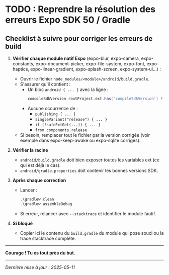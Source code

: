 # TODO : Reprendre la résolution des erreurs Expo SDK 50 / Gradle

## Checklist à suivre pour corriger les erreurs de build

1. **Vérifier chaque module natif Expo** (expo-blur, expo-camera, expo-constants, expo-document-picker, expo-file-system, expo-font, expo-haptics, expo-linear-gradient, expo-splash-screen, expo-system-ui...) :
   - Ouvrir le fichier `node_modules/<module>/android/build.gradle`.
   - S'assurer qu'il contient :
     - Un bloc `android { ... }` avec la ligne :
       ```groovy
       compileSdkVersion rootProject.ext.has('compileSdkVersion') ? rootProject.ext.compileSdkVersion : 34
       ```
     - Aucune occurrence de :
       - `publishing { ... }`
       - `singleVariant("release") { ... }`
       - `if (!safeExtGet(...)) { ... }`
       - `from components.release`
   - Si besoin, remplacer tout le fichier par la version corrigée (voir exemple dans expo-keep-awake ou expo-sqlite corrigés).

2. **Vérifier la racine**
   - `android/build.gradle` doit bien exposer toutes les variables ext (ce qui est déjà le cas).
   - `android/gradle.properties` doit contenir les bonnes versions SDK.

3. **Après chaque correction**
   - Lancer :
     ```powershell
     .\gradlew clean
     .\gradlew assembleDebug
     ```
   - Si erreur, relancer avec `--stacktrace` et identifier le module fautif.

4. **Si bloqué**
   - Copier ici le contenu du `build.gradle` du module qui pose souci ou la trace stacktrace complète.

---

**Courage ! Tu es tout près du but.**

---

*Dernière mise à jour : 2025-05-11*